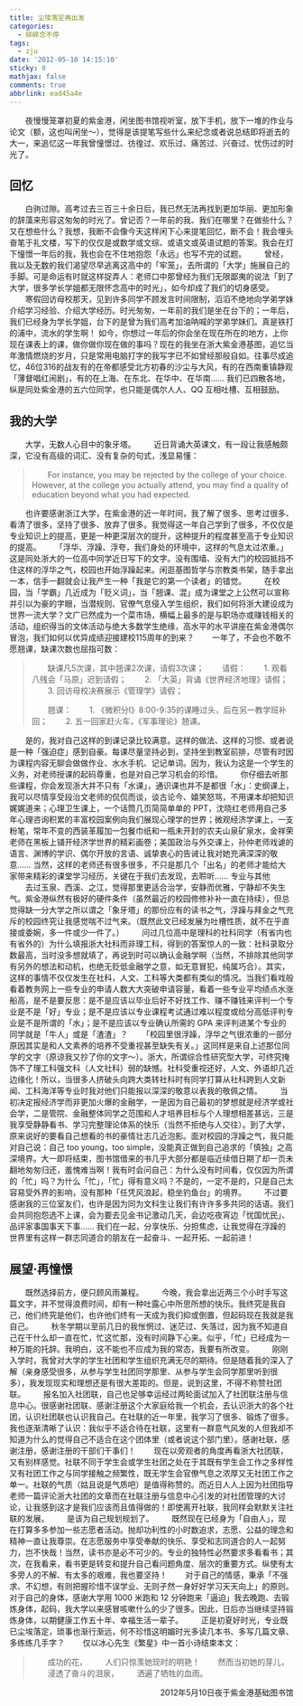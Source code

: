 ```yaml
---
title: 尘埃落定再出发
categories:
  - 碎碎念不停
tags:
  - zju
date: '2012-05-10 14:15:10'
sticky: 0
mathjax: false
comments: true
abbrlink: ead45a4e
---
```

　　夜慢慢笼罩初夏的紫金港，闲坐图书馆视听室，放下手机，放下一堆的作业与论文（额，这也叫闲坐～），觉得是该提笔写些什么来纪念或者说总结即将逝去的大一，来追忆这一年我曾憧憬过、彷徨过、欢乐过、痛苦过、兴奋过、忧伤过的时光了。<!-- more -->

## 回忆
　　白驹过隙。高考过去三百三十余日后，我已然无法再找到更加华丽、更加形象的辞藻来形容这匆匆的时光了。曾记否？一年前的我、我们在哪里？在做些什么？又在想些什么？我想，我断不会像今天这样闲下心来提笔回忆，断不会！我会埋头奋笔于礼文楼，写下的仅仅是或数学或文综、或语文或英语试题的答案。我会在灯下憧憬一年后的我，我也会在不住地抱怨「永远」也写不完的试题。
　　曾经，我以及无数的我们渴望尽早逃离这高中的「牢笼」，去所谓的「大学」施展自己的手脚。可是命运有时就这样捉弄人：老师口中那曾经为我们无限鄙夷的说法「到了大学，很多学长学姐都无限怀念高中的时光」，如今却成了我们的切身感受。
　　寒假回访母校那天，见到许多同学不顾发言时间限制，滔滔不绝地向学弟学妹介绍学习经验、介绍大学经历。时光匆匆，一年前的我们是坐在台下的；一年后，我们已经身为学长学姐，台下的是曾为我们高考加油呐喊的学弟学妹们。真是铁打的浦中，流水的学生啊！
如今，你想过一年后的你会坐在现在所在的地方，上你现在课表上的课，做你做你现在做的事吗？现在的我坐在浙大紫金港基图，追忆当年激情燃烧的岁月，只是常用电脑打字的我写字已不如曾经那般自如。往事尽成追忆，46位316的战友有的在帝都感受北方初春的沙尘与大风，有的在西南重镇静观「薄督唱红闹剧」，有的在上海、在东北、在华中、在华南…… 我们已四散各地，纵是同处紫金港的五六位同学，也只能是偶尔人人、QQ 互相吐槽、互相鼓励。

## 我的大学
　　大学，无数人心目中的象牙塔。
　　近日背诵大英课文，有一段让我感触颇深，它没有高级的词汇、没有复杂的句式，浅显易懂：
>　　For instance, you may be rejected by the college of your choice. However, at the college you actually attend, you may find a quality of education beyond what you had expected.

　　也许要感谢浙江大学，在紫金港的近一年时间，我了解了很多、思考过很多、看清了很多，坚持了很多、放弃了很多。我觉得这一年自己学到了很多，不仅仅是专业知识上的提高，更是一种更深层次的提升，这种提升的程度甚至高于专业知识的提高。
　　「浮华、浮躁、浮夸，我们身处的环境中，这样的气息太过浓重。」这是同处浙大的一位高中同学近日写下的文字。没有围墙、没有大门的校园抵挡不住这样的浮华之气，校园也开始浮躁起来。闲逛基图哲学与宗教类书架，随手拿出一本，信手一翻就会让我产生一种「我是它的第一个读者」的错觉。
　　在校园，当「学霸」几近成为「贬义词」，当「翘课、混」成为课堂之上公然可以宣称并引以为豪的字眼，当潜规则、官僚气息侵入学生组织，我们如何将浙大建设成为世界一流大学？文广已然成为一个菜市场，横幅上最多的是与职场亦或赚钱相关的活动，组织得当的文体活动与绝大多数学生绝缘，高水平的水平讲座在紫金港偶尔冒泡，我们如何以优异成绩迎接建校115周年的到来？
　　一年了，不会也不敢不愿翘课，缺课次数也屈指可数：
>　　缺课凡5次课，其中翘课2次课，请假3次课；
>　　请假：
>　　1. 观看八残会「马原」迟到请假；
>　　2. 「大英」背诵《世界经济地理》请假；
>　　3. 回访母校决赛展示《管理学》请假；
>
>　　翘课：
>　　1. 《微积分I》8:00-9:35的课睡过头，后在另一教学班补回；
>　　2. 五一回家赶火车，《军事理论》翘课。


　　是的，我对自己这样的到课记录比较满意。这样的做法、这样的习惯、或者说是一种「强迫症」感到自豪。每课尽量坚持必到，坚持坐到教室前排，尽管有时因为课程内容无聊会做做作业、水水手机、记记单词。因为，我认为这是一个学生的义务，对老师授课的起码尊重，也是对自己学习机会的珍惜。
　　你仔细去听那些课程，你会发现浙大并不只有「水课」，通识课也并不是都很「水」：史纲课上，我可以尽情享受段治文老师的侃侃而谈，谈古论今、嬉笑怒骂，不用课本却把知识娓娓道来；心理卫生课上，一个话筒几页简简单单的 PPT，沈晓红老师用自己多年心理咨询积累的丰富校园案例向我们展现心理学的世界；微观经济学课上，一支粉笔，常年不变的西装革履加一包餐巾纸和一瓶未开封的农夫山泉矿泉水，金祥荣老师在黑板上铺开经济学世界的精彩画卷；美国政治与外交课上，孙仲老师戏谑的语言、渊博的学识、偶尔开放的言语、诚挚衷心的告诫让我对她充满深深的敬意……
当然，这样的老师还有很多很多，不只是那几个「出名」的老师才能给大家带来精彩的课堂学习经历，关键在于我们去发现，去聆听……
专业与其他
　　去过玉泉、西溪、之江，觉得那里更适合治学，安静而优雅，宁静却不失生气。紫金港纵然有极好的硬件条件（虽然最近的校园修修补补一直在持续），但总觉得缺一分大学之所以谓之「象牙塔」的那份应有的读书之气，浮躁与拜金之气充斥的校园终究让我感觉喘不过气来。（既然此文已经发展为吐槽性质，就不在乎直接或委婉，多一件或少一件了。）
　　问过几位高中是理科的社科同学（有省内也有省外的）为什么填报浙大社科而非理工科，得到的答案惊人的一致：社科录取分数最高，当时没多想就填了，再说到时可以确认金融学啊（当然，不排除其他同学有另外的想法和动机，也绝无贬低金融学之意，如无意冒犯，纯属巧合）。其实，这样的事情不仅仅发生在社科，人文、工科等大类都有类似的情况。当我们看戏般看着教务网上一些专业的申请人数大大突破申请容量，看着一些专业平均绩点水涨船高，是不是要反思：是不是应该以毕业后好不好找工作、赚不赚钱来评判一个专业是不是「好」专业；是不是应该以专业课程考试通过难以程度或给分高低评判专业是不是所谓的「水」；是不是应该以专业确认所需的 GPA 来评判进某个专业的同学就是「牛人」或是「渣渣」？
　　「校园里很浮躁，浮华之气很浓重的一部分原因其实是和人文素养的培养不受重视甚至缺失有关。」这同样是来自上述那位同学的文字（原谅我又抄了你的文字～）。浙大，所谓综合性研究型大学，可终究掩饰不了理工科强文科（人文社科）弱的缺憾。社科受重视还好，人文、外语却几近边缘化！所以，当很多人挤破头向跨大类转社科时有同学打算从社科跨到人文新闻、工科海洋等专业时我对他们只能报以深深的敬意以表我的敬佩之情。
　　当初决定报经济学而非更加火爆的金融学，一是因为自己最初的梦想就是经济学或社会学，二是管院、金融整体同学之范围和人才培养目标与个人理想相差甚远，三是我享受静静看书、学习完整理论体系的快乐（当然不拒绝与人交往）。到了大学，原来说好的要看自己想看的书的豪情壮志几近泡影。面对校园的浮躁之气，我只能对自己说：自己 too young，too simple，没能真正做到自己追求的「慎独」之高深境界。大一即将结束，图书馆借来的书几乎大部分都是临近续借日期了却一页未翻地匆匆归还，羞愧难当啊！我有时会问自己：为什么没有时间看，仅仅因为所谓的「忙」吗？为什么「忙」，「忙」得有意义吗？不是的，一定不是的，只是自己太容易受外界的影响，没有那种「任凭风浪起，稳坐钓鱼台」的境界。
　　不过要感谢我的三位室友们，也许是因为同为文科生让我们有许许多多共同的话语。我们会共同抱怨选不上课，会为要去见金书记激动几天，会边吃夜宵边「忧国忧民」、品评家事国事天下事…… 我们在一起，分享快乐、分担焦虑，让我觉得在浮躁的世界里有这样一群志同道合的朋友在一起奋斗、一起开拓、一起前进！

## 展望·再憧憬
　　既然选择前方，便只顾风雨兼程。
　　今晚，我会拿出近两三个小时手写这篇文字，并不觉得浪费时间，却有一种吐露心中所思所想的快乐。我终究是我自己，他们终究是他们，也许他们终有一天成为我们抑或倒置，但起码现在我就是我自己。
　　秋冬学期以至前几日的我怅惘过、迷茫过、失落过，因为我不知道自己在干什么却一直在忙，忙这忙那，没有时间静下心来。似乎，「忙」已经成为一种万能的托辞。我明白，这不能也不应成为我的常态，我要有所改变。
　　刚刚入学时，我曾对大学的学生社团和学生组织充满无尽的期待。但是随着我的深入了解（亲身感受很多，从参与学生社团同学那里、从参与学生会同学那里听到很多），我发现现实和理想还是有很大差距的。但是，说到这里，不得不称赞社团联。
　　报名加入社团联，自己也足够幸运经过两轮面试加入了社团联注册与信息中心。很感谢社团联、感谢注册这个大家庭给我一个机会，去认识浙大的各个社团，认识社团联也认识我自己。在社联的近一年里，我学习了很多、锻炼了很多。我也逐渐清晰了认识：我似乎不适合待在社联，这里有一群意气风发的人但我却不知道为什么的觉得自己不适合在这个团体里（或者说这个部门里）。感谢社联，感谢注册，感谢注册的干部们干事们！
　　现在以旁观者的角度再看浙大社团联，又有别样感觉。社联不同于学生会或学生社团之处在于其既有学生会工作之多样性又有社团工作之与同学接触之频繁性，既无学生会官僚气息之浓厚又无社团工作之单一。社联的气质（姑且说是气质吧）是值得称赞的。而近日人人上因为社团指导老师一篇评论浙大社团的文章而在社联注册与信息中心引发的对社团管理的大讨论，让我感到这才是我们应该而且值得做的！即使离开社联，我同样会默默关注社联的发展。
　　是该为自己规划规划了。
　　既然现在已经身为「自由人」，现在打算多多参加一些志愿者活动。抛却功利性的小时数追求，志愿、公益的理念和精神一直让我尊崇。在志愿服务中享受奉献的快乐、享受和志同道合的人一起努力，岂不快哉！当然，读书亦是必不可少的。专业的独特性必然要求多看看书；其次，在我看来，看书更是转变和提升自己看问题角度、层次的重要方式。纵使有太多旁人的不解、有太多的艰难，我也要坚持！
　　对于自己的情感，秉承「不强求、不幻想，有则把握珍惜不误学业、无则孑然一身好好学习天天向上」的原则。对于自己的身体，感谢大学用 1000 米跑和 12 分钟跑来「逼迫」我去晚跑、去锻炼身体，起码，我大学以来感冒咳嗽什么的少了很多。因此，日后亦当继续坚持锻炼身体，以期健康工作五十年、幸福生活一辈子。
　　正是初夏好时光，专业既已尘埃落定，琐事也渐行渐远，何不珍惜这明媚时光多读几本书、多写几篇文章、多练练几手字？
　　仅以冰心先生《繁星》中一首小诗结束本文：
>　　成功的花，
>　　人们只惊羡她现时的明艳！
>　　然而当初她的芽儿，
>　　浸透了奋斗的泪泉，
>　　洒遍了牺牲的血雨。

<p align="right">
2012年5月10日夜于紫金港基础图书馆
